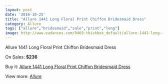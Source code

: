 ```yaml
---
layout: post
date: '2016-10-25'
title: "Allure 1441 Long Floral Print Chiffon Bridesmaid Dress"
category: Allure 
tags: ["allure","bridesmaid","sale","print","long"]
image: http://www.eudances.com/9469-thickbox_default/allure-1441-long-floral-print-chiffon-bridesmaid-dress.jpg
---
```

Allure 1441 Long Floral Print Chiffon Bridesmaid Dress

On Sales: **$236**
<a href="https://www.eudances.com/en/allure/3146-allure-1441-long-floral-print-chiffon-bridesmaid-dress.html"><amp-img layout="responsive" width="600" height="600" src="//www.eudances.com/9469-thickbox_default/allure-1441-long-floral-print-chiffon-bridesmaid-dress.jpg" alt="Allure 1441 Long Floral Print Chiffon Bridesmaid Dress 0" /></a>
<a href="https://www.eudances.com/en/allure/3146-allure-1441-long-floral-print-chiffon-bridesmaid-dress.html"><amp-img layout="responsive" width="600" height="600" src="//www.eudances.com/9470-thickbox_default/allure-1441-long-floral-print-chiffon-bridesmaid-dress.jpg" alt="Allure 1441 Long Floral Print Chiffon Bridesmaid Dress 1" /></a>
<a href="https://www.eudances.com/en/allure/3146-allure-1441-long-floral-print-chiffon-bridesmaid-dress.html"><amp-img layout="responsive" width="600" height="600" src="//www.eudances.com/9471-thickbox_default/allure-1441-long-floral-print-chiffon-bridesmaid-dress.jpg" alt="Allure 1441 Long Floral Print Chiffon Bridesmaid Dress 2" /></a>
<a href="https://www.eudances.com/en/allure/3146-allure-1441-long-floral-print-chiffon-bridesmaid-dress.html"><amp-img layout="responsive" width="600" height="600" src="//www.eudances.com/9472-thickbox_default/allure-1441-long-floral-print-chiffon-bridesmaid-dress.jpg" alt="Allure 1441 Long Floral Print Chiffon Bridesmaid Dress 3" /></a>
<a href="https://www.eudances.com/en/allure/3146-allure-1441-long-floral-print-chiffon-bridesmaid-dress.html"><amp-img layout="responsive" width="600" height="600" src="//www.eudances.com/9473-thickbox_default/allure-1441-long-floral-print-chiffon-bridesmaid-dress.jpg" alt="Allure 1441 Long Floral Print Chiffon Bridesmaid Dress 4" /></a>
<a href="https://www.eudances.com/en/allure/3146-allure-1441-long-floral-print-chiffon-bridesmaid-dress.html"><amp-img layout="responsive" width="600" height="600" src="//www.eudances.com/9474-thickbox_default/allure-1441-long-floral-print-chiffon-bridesmaid-dress.jpg" alt="Allure 1441 Long Floral Print Chiffon Bridesmaid Dress 5" /></a>

Buy it: [Allure 1441 Long Floral Print Chiffon Bridesmaid Dress](https://www.eudances.com/en/allure/3146-allure-1441-long-floral-print-chiffon-bridesmaid-dress.html "Allure 1441 Long Floral Print Chiffon Bridesmaid Dress")

View more: [Allure ](https://www.eudances.com/en/53-allure "Allure ")